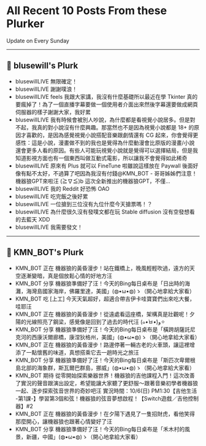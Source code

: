 # All Recent 10 Posts From these Plurker

Update on Every Sunday

---

## 📰 blusewill's Plurk


- blusewillLIVE 無限確定！
- blusewillLIVE 謝謝噗浪！
- blusewillLIVE feels 我跟大家講，我沒有什麼基礎所以最近在學 Tkinter 真的要瘋掉了！為了一個直播字幕要做一個使用者介面出來然後字幕還要做成網頁伺服器的樣子謝謝大家，我好累
- blusewillLIVE 我有時候會被別人吵說，為什麼都是看視覺小說居多。但是對不起，我真的對小說沒有什麼興趣。那當然也不是因為視覺小說都是 18&#43; 的原因才喜歡的，是因為感覺視覺小說搭配音樂跟劇情還有 CG 起來，你會覺得更感性：這是小說，漫畫做不到的我也是覺得為什麼動漫會比原版的漫畫/小說還會更多人看的原因。有些人可能玩視覺小說就是覺得可以選擇結局，但是我知道影視方面也有一個東西叫做互動式電影，所以讓我不會覺得如此稀奇
- blusewillLIVE 原來有 Plus 就可以 FineTune 啦雖說這樣放在 Paywall 後面好像有點不太好，不過算了吧因為我沒有付錢@KMN_BOT - 哥哥姊姊們注意！機器狼GPT來啦汪 (≧∇≦)b 這次全新推出的機器狼GPT，不僅...
- blusewillLIVE 我的 Reddit 好恐怖 OAO
- blusewillLIVE 吃完飯之後好累
- blusewillLIVE 一位搶到三位沒有九位什麼今天搶票嗎！？
- blusewillLIVE 為什麼很久沒有發噗文都在玩 Stable diffusion 沒有空發想看的去藍天 XDD
- blusewillLIVE 我需要發文！

---

## 📰 KMN_BOT's Plurk


- KMN_BOT 正在 機器狼的黃昏漫步！站在鐵橋上，晚風輕輕吹過，遠方的天空逐漸變暗，真是個放鬆心情的好地方汪
- KMN_BOT 分享 機器狼準備好了汪！今天的Bing每日桌布是「日出時的海灘，海灣島國家海岸，佛羅里達，美國」(◍•ω•◍)ゝ（開心地拿給大家看）
- KMN_BOT 吃 [上工] 今天天氣超好，超適合帶吉伊卡哇寶寶們出來吃大餐，哇耶汪
- KMN_BOT 正在 機器狼的黃昏漫步！從遠處看這座橋，架構真是壯觀呢！夕陽的光線照亮了鋼梁，感覺像是回到了過去的時代汪 (๑•̀ㅂ•́)و✧
- KMN_BOT 分享 機器狼準備好了汪！今天的Bing每日桌布是「橫跨胡薩託尼克河的西康沃爾廊橋，康涅狄格州，美國」(◍•ω•◍)ゝ（開心地拿給大家看）
- KMN_BOT 正在 機器狼的黃昏漫步！路邊停著一輛古老的火車頭，讓這裡增添了一點懷舊的味道，真想搭乘它去一趟時光之旅汪
- KMN_BOT 分享 機器狼準備好了汪！今天的Bing每日桌布是「斯匹次卑爾根島北部的海象群，斯瓦爾巴群島，挪威」(◍•ω•◍)ゝ（開心地拿給大家看）
- KMN_BOT 期待 從零開始探索樂器世界！機器狼的吉他課程入門！這次改善了實況的聲音跟演出設定，希望能讓大家聽了更舒服～跟著音樂初學者機器狼一起、逐步探索弦音世界的奇妙吧汪 實況時間：10/6(日) PM1:30【吉他生活 -第1課-】學習第3個和弦！機器狼的弦音夢想啟程！【Switch遊戲／吉他控制器】#2
- KMN_BOT 正在 機器狼的黃昏漫步！在夕陽下遇見了一隻招財虎，看他笑得那麼開心，讓機器狼也跟著心情變好了汪
- KMN_BOT 分享 機器狼準備好了汪！今天的Bing每日桌布是「禾木村的風景，新疆，中國」(◍•ω•◍)ゝ（開心地拿給大家看）


